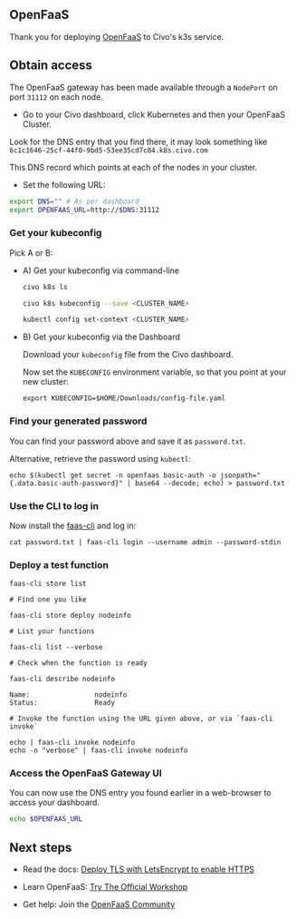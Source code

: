 ## OpenFaaS

Thank you for deploying [OpenFaaS](https://github.com/openfaas/faas) to Civo's k3s service.

## Obtain access

The OpenFaaS gateway has been made available through a `NodePort` on port `31112` on each node.

* Go to your Civo dashboard, click Kubernetes and then your OpenFaaS Cluster.

Look for the DNS entry that you find there, it may look something like `6c1c1646-25cf-44f0-9bd5-53ee35cd7c84.k8s.civo.com`

This DNS record which points at each of the nodes in your cluster.

* Set the following URL:

```sh
export DNS="" # As per dashboard
export OPENFAAS_URL=http://$DNS:31112
```

### Get your kubeconfig

Pick A or B:

* A) Get your kubeconfig via command-line

    ```sh
    civo k8s ls

    civo k8s kubeconfig --save <CLUSTER_NAME>

    kubectl config set-context <CLUSTER_NAME>
    ```

* B) Get your kubeconfig via the Dashboard

    Download your `kubeconfig` file from the Civo dashboard.

    Now set the `KUBECONFIG` environment variable, so that you point at your new cluster:

    ```
    export KUBECONFIG=$HOME/Downloads/config-file.yaml
    ```

### Find your generated password

You can find your password above and save it as `password.txt`.

Alternative, retrieve the password using `kubectl`:

```
echo $(kubectl get secret -n openfaas basic-auth -o jsonpath="{.data.basic-auth-password}" | base64 --decode; echo) > password.txt
```

### Use the CLI to log in

Now install the [faas-cli](https://github.com/openfaas/faas-cli) and log in:

```
cat password.txt | faas-cli login --username admin --password-stdin
```

### Deploy a test function

```
faas-cli store list

# Find one you like

faas-cli store deploy nodeinfo

# List your functions

faas-cli list --verbose

# Check when the function is ready

faas-cli describe nodeinfo

Name:                nodeinfo
Status:              Ready

# Invoke the function using the URL given above, or via `faas-cli invoke`

echo | faas-cli invoke nodeinfo
echo -n "verbose" | faas-cli invoke nodeinfo
```

### Access the OpenFaaS Gateway UI

You can now use the DNS entry you found earlier in a web-browser to access your dashboard.

```sh
echo $OPENFAAS_URL
```

## Next steps

* Read the docs: [Deploy TLS with LetsEncrypt to enable HTTPS](https://docs.openfaas.com/reference/tls-openfaas/)

* Learn OpenFaaS: [Try The Official Workshop](https://github.com/openfaas/workshop)

* Get help: Join the [OpenFaaS Community](https://docs.openfaas.com/community/)
